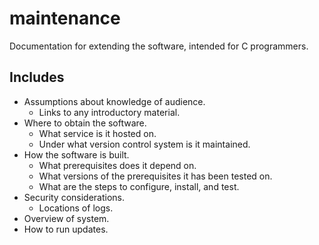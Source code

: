 maintenance
===========

Documentation for extending the software, intended for C programmers.

Includes
--------

* Assumptions about knowledge of audience.
    * Links to any introductory material.
* Where to obtain the software.
    * What service is it hosted on.
    * Under what version control system is it maintained.
* How the software is built.
    * What prerequisites does it depend on.
    * What versions of the prerequisites it has been tested on.
    * What are the steps to configure, install, and test.
* Security considerations.
    * Locations of logs.
* Overview of system.
* How to run updates.
